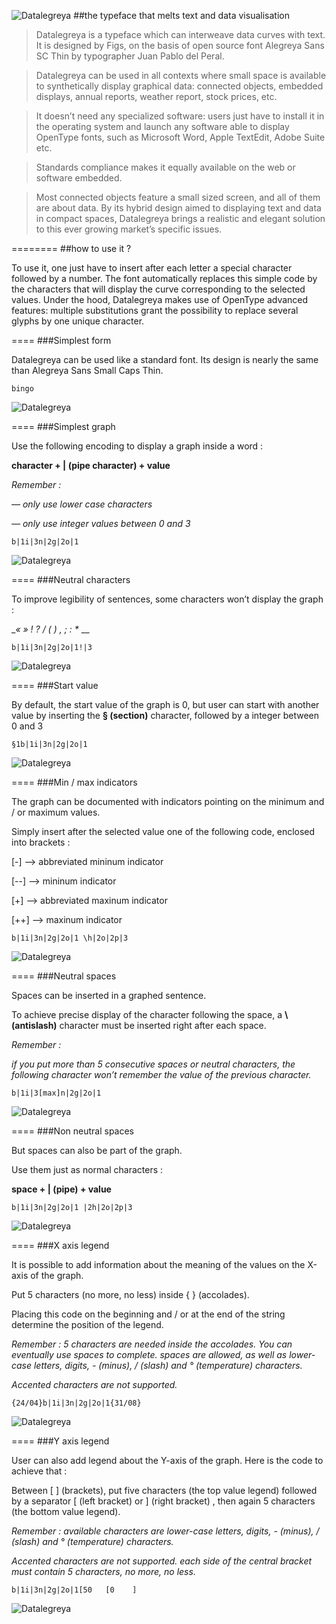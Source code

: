 ![Datalegreya](http://www.figs-lab.com/datalegreya/readme_title.png)
##the typeface that melts text and data visualisation

>Datalegreya is a typeface which can interweave data curves with text. It is designed by Figs, on the basis of open source font Alegreya Sans SC Thin by typographer Juan Pablo del Peral. 

>Datalegreya can be used in all contexts where small space is available to synthetically display graphical data: connected objects, embedded displays, annual reports, weather report, stock prices, etc.
>It doesn’t need any specialized software: users just have to install it in the operating system and launch any software able to display OpenType fonts, such as Microsoft Word, Apple TextEdit, Adobe Suite etc. 
>Standards compliance makes it equally available on the web or software embedded.>Most connected objects feature a small sized screen, and all of them are about data. By its hybrid design aimedto displaying text and data in compact spaces, Datalegreya brings a realistic and elegant solution to this ever growing market’s specific issues.

========
##how to use it ?
To use it, one just have to insert after each letter a special character followed by a number. The font automatically replaces this simple code by the characters that will display the curve corresponding to the selected values.Under the hood, Datalegreya makes use of OpenType advanced features: multiple substitutions grant the possibility to replace several glyphs by one unique character.

====###Simplest form
Datalegreya can be used like a standard font. Its design is  nearly the same than Alegreya Sans Small Caps Thin.
	bingo
![Datalegreya](http://www.figs-lab.com/datalegreya/readme-12.png)
====###Simplest graph
Use the following encoding to display a graph inside a word : __character  +  | (pipe character)  +  value__*Remember :*
*— only use lower case characters*
*— only use integer values between 0 and 3*
	b|1i|3n|2g|2o|1
![Datalegreya](http://www.figs-lab.com/datalegreya/readme-13.png)

====###Neutral characters
To improve legibility of sentences, some characters won’t display the graph : __« » ! ? / ( ) , ; : *_ __
	b|1i|3n|2g|2o|1!|3
![Datalegreya](http://www.figs-lab.com/datalegreya/readme-14.png)

====###Start value
By default, the start value of the graph is 0, but user can start with another value by inserting the __§ (section)__ character, followed by a integer between 0 and 3
	§1b|1i|3n|2g|2o|1
![Datalegreya](http://www.figs-lab.com/datalegreya/readme-15.png)


====###Min / max indicators
The graph can be documented with indicators pointing on the minimum and / or maximum values.
Simply insert after the selected value one of the following code, enclosed into brackets :
[-] --> abbreviated mininum indicator
[--] --> mininum indicator
[+] --> abbreviated maxinum indicator
[++] --> maxinum indicator
	b|1i|3n|2g|2o|1 \h|2o|2p|3
![Datalegreya](http://www.figs-lab.com/datalegreya/readme-16.png)


====###Neutral spaces
Spaces can be inserted in a graphed sentence.
To achieve precise display of the character following the space, a __\ (antislash)__ character must be inserted right after each space.
*Remember :* 
*if you put more than 5 consecutive spaces or neutral characters, the following character won’t remember the value of the previous character.*
	b|1i|3[max]n|2g|2o|1
![Datalegreya](http://www.figs-lab.com/datalegreya/readme-17.png)
====###Non neutral spaces
But spaces can also be part of the graph. 
Use them just as normal characters :
__space + | (pipe) + value__
	b|1i|3n|2g|2o|1 |2h|2o|2p|3
![Datalegreya](http://www.figs-lab.com/datalegreya/readme-18.png)
====###X axis legend
It is possible to add information about the meaning of the values on the X-axis of the graph.
Put 5 characters (no more, no less) inside { } (accolades). 
Placing this code on the beginning and / or at the end of the string determine the position of the legend.
*Remember :**5 characters are needed inside the accolades. You can eventually use spaces to complete.**spaces are allowed, as well as lower-case letters, digits, - (minus), / (slash) and ° (temperature) characters.*
*Accented characters are not supported.*	{24/04}b|1i|3n|2g|2o|1{31/08}
![Datalegreya](http://www.figs-lab.com/datalegreya/readme-19.png)
====###Y axis legend
User can also add legend about the Y-axis of the graph. Here is the code to achieve that :
Between [ ] (brackets), put five characters (the top value legend) followed by a separator [ (left bracket) or ] (right bracket) , then again 5 characters (the bottom value legend). 
*Remember :**available characters are lower-case letters, digits, - (minus), / (slash) and ° (temperature) characters.*
*Accented characters are not supported.**each side of the central bracket must contain 5 characters, no more, no less.*	b|1i|3n|2g|2o|1[50   [0    ]
![Datalegreya](http://www.figs-lab.com/datalegreya/readme-20.png)